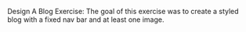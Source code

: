 Design A Blog Exercise: 
    The goal of this exercise was to create a styled blog with a fixed nav bar and at least one image. 
